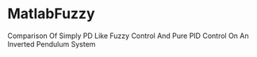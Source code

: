 # MatlabFuzzy
Comparison Of Simply PD Like Fuzzy Control And Pure PID Control On An Inverted Pendulum System
